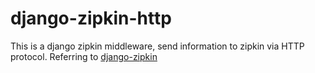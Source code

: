 # django-zipkin-http
This is a django zipkin middleware, send information to zipkin via HTTP protocol. Referring to [django-zipkin](https://github.com/prezi/django-zipkin)
